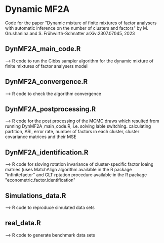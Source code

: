 # Dynamic MF2A
Code for the paper "Dynamic mixture of finite mixtures of factor analysers with automatic inference on the number of clusters and factors" by M. Grushanina and S. Frühwirth-Schnatter arXiv:2307.07045, 2023

## DynMF2A_main_code.R
--> R code to run the Gibbs sampler algorithm for the dynamic mixture of finite mixtures of factor analysers model

## DynMF2A_convergence.R
--> R code to check the algorithm convergence

## DynMF2A_postprocessing.R
--> R code for the post processing of the MCMC draws which resulted from running DynMF2A_main_code.R, i.e. solving lable switching. calculating partition, ARI, error rate, number of factors in each cluster, cluster covariance matrices and their MSE

## DynMF2A_identification.R
--> R code for sloving rotation invariance of cluster-specific factor loaing matries (uses MatchAlign algorithm available in the R package "infinitefactor" and GLT rptation procedure available in the R package "econometric.factor.identification"

## Simulations_data.R
--> R code to reproduce simulated data sets

## real_data.R
--> R code to generate benchmark data sets
